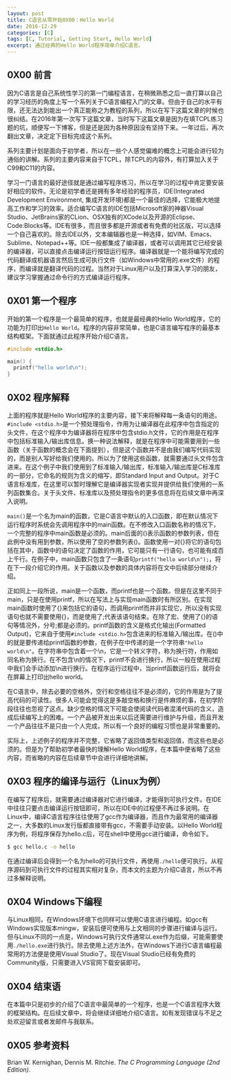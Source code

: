 ```yaml
---
layout: post
title: C语言从零开始0X00：Hello World
date: 2016-12-29
categories: [C]
tags: [C, Tutorial, Getting Start, Hello World]
excerpt: 通过经典的Hello World程序简单介绍C语言。
---
```


## 0X00 前言

因为C语言是自己系统性学习的第一门编程语言，在稍微熟悉之后一直打算以自己的学习经历的角度上写一个系列关于C语言编程入门的文章。但由于自己的水平有限，还无法达到能出一个真正能称之为教程的系列，所以在写下这篇文章的时候也很纠结。在2016年第一次写下这篇文章，当时写下这篇文章是因为在填TCPL练习题的坑，顺便写一下博客，但是还是因为各种原因没有坚持下来。一年过后，再次翻出文章，决定定下目标完成这个系列。

系列主要计划是面向于初学者，所以在一些个人感觉偏难的概念上可能会进行较为通俗的讲解。系列的主要内容来自于TCPL，除TCPL的内容外，有打算加入关于C99和C11的内容。

学习一门语言的最好途径就是通过编写程序练习，所以在学习的过程中肯定要安装好相应的软件。无论是初学者还是拥有多年经验的程序员，IDE(Integrated Development Environment, 集成开发环境)都是一个最佳的选择，它能极大地提高工作和学习的效率。适合编写C语言的IDE包括Microsoft家的神器Visual Studio、JetBrains家的CLion、OSX独有的XCode以及开源的Eclipse、Code:Blocks等。IDE有很多，而且很多都是开源或者有免费的社区版，可以选择一个自己喜欢的。除去IDE以外，文本编辑器也是一种选择，如VIM、Emacs、Sublime、Notepad++等。IDE一般都集成了编译器，或者可以调用其它已经安装的编译器，可以直接点击编译运行按钮运行程序。编译器就是一个能将编写完成的代码翻译成机器语言然后生成可执行文件（如Windows中常用的.exe文件）的程序，而编译就是翻译代码的过程。当然对于Linux用户以及打算深入学习的朋友，建议学习掌握通过命令行的方式编译运行程序。

## 0X01 第一个程序

开始的第一个程序是一个最简单的程序，也就是最经典的Hello World程序，它的功能为打印出`Hello World`。程序的内容非常简单，也是C语言编写程序的最基本结构框架。下面就通过此程序开始介绍C语言。

```c
#include <stdio.h>

main() {
  printf("hello world\n");
}
```

## 0X02 程序解释

上面的程序就是Hello World程序的主要内容，接下来将解释每一条语句的用途。`#include <stdio.h>`是一个预处理指令，作用为让编译器在此程序中包含指定的头文件，在这个程序中为编译器将在程序中包含stdio.h文件，它的作用是在程序中包括标准输入/输出库信息。换一种说法解释，就是在程序中可能需要用到一些函数（关于函数的概念会在下面提到），但是这个函数并不是由我们编写代码实现的，而是别人写好给我们使用的。所以为了使用这些函数，就需要通过头文件包含进来。在这个例子中我们使用到了标准输入/输出库，标准输入/输出库是C标准库的一部分，它命名的规则为含义的缩写，即Standard Input and Output。对于C语言标准库，在这里可以暂时理解它是编译器实现者实现并提供给我们使用的一系列函数集合。关于头文件、标准库以及预处理指令的更多信息将在后续文章中再深入说明。

`main()`是一个名为main的函数，它是C语言中默认的入口函数，即在默认情况下运行程序时系统会先调用程序中的main函数。在不修改入口函数名称的情况下，一个完整的程序中main函数是必须的。main后面的()表示函数的参数列表，但在此例中没有用到参数，所以使用了空的参数列表()。函数使用一对{}将它的语句包括在其中，函数中的语句决定了函数的作用，它可能只有一行语句，也可能有成百上千行。在例子中，main函数只包含了一条语句`printf("hello world\n");`，将在下一段介绍它的作用。关于函数以及参数的具体内容将在文中后续部分继续介绍。

正如同上一段所说，main是一个函数，而printf也是一个函数。但是在这里不同于main，只是在使用printf，所以在写法上与实现main函数时有所区别。在实现main函数时使用了{}来包括它的语句，而调用printf而并非实现它，所以没有实现语句也就不需要使用{}，而是使用了;代表该语句结束。在除了宏、使用了{}的语句等情况外，分号;都是必须的。printf函数的含义是格式化输出(Formatted Output)，它来自于使用`#include <stdio.h>`包含进来的标准输入/输出库。在()中的就是要传递给printf函数的参数，在例子在中传递的是一个字符串`"hello world\n"`。在字符串中包含着一个\n，它是一个转义字符，称为换行符，作用如同名称为换行。在不包含\n的情况下，printf不会进行换行，所以一般在使用过程中我们会手动添加\n进行换行。在程序运行过程中，当printf函数运行后，就将会在屏幕上打印出hello world。

在C语言中，除去必要的空格外，空行和空格往往不是必须的，它的作用是为了提高代码的可读性。很多人可能会觉得这是多敲空格和换行是件麻烦的事，在初学阶段往往也忽视了这点。缺少空格的情况下可能会使阅读代码者混淆代码的含义，造成后续编写上的困难。一个产品被开发出来以后还需要进行维护与升级，而且开发一个产品往往不是只由一个人完成，所以有一个良好的编程习惯也是非常重要的。

实际上，上述例子的程序并不完整，它省略了返回值类型和返回值，而这些也是必须的。但是为了帮助初学者最快的理解Hello World程序，在本篇中便省略了这些内容，而省略的内容在后续章节中会进行详细地讲解。

## 0X03 程序的编译与运行（Linux为例）

在编写了程序后，就需要通过编译器对它进行编译，才能得到可执行文件。在IDE中往往只要点击编译运行按钮即可，所以在IDE中的过程便不再过多说明。在Linux中，编译C语言程序往往使用了gcc作为编译器，而且作为最常用的编译器之一，大多数的Linux发行版都直接带有gcc，不需要手动安装。以Hello World程序为例，将程序保存为hello.c后，可在shell中使用gcc进行编译，命令如下。

```bash
$ gcc hello.c -o hello
```

在通过编译后会得到一个名为hello的可执行文件，再使用`./hello`便可执行。从程序源码到可执行文件的过程其实相对复杂，而本文的主题为介绍C语言，所以不再过多解释说明。

## 0X04 Windows下编程

与Linux相同，在Windows环境下也同样可以使用C语言进行编程。如gcc有Windows实现版本mingw，安装后便可使用与上文相同的步骤进行编译与运行。但与Linux不同的一点是，Windows可执行文件通常以.exe作为后缀，可能需要使用`./hello.exe`进行执行。除去使用上述方法外，在Windows下进行C语言编程最常用的方法便是使用Visual Studio了。现在Visual Studio已经有免费的Community版，只需要进入VS官网下载安装即可。

## 0X04 结束语

在本篇中只是初步的介绍了C语言中最简单的一个程序，也是一个C语言程序大致的框架结构。在后续文章中，将会继续详细地介绍C语言。如有发现错误与不足之处欢迎留言或者发邮件与我联系。

## 0X05 参考资料

Brian W. Kernighan, Dennis M. Ritchie. *The C Programming Language (2nd Edition)*.